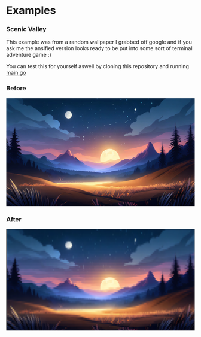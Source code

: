 # Examples

### Scenic Valley

This example was from a random wallpaper I grabbed off google and if you ask me the ansified version looks ready to be put into some sort of terminal adventure game :)

You can test this for yourself aswell by cloning this repository and running [main.go](./main.go)

### Before

<a href="./assets/scenicValley.png">
  <img width="950" src="./assets/scenicValley.png" />
</a>

### After

<a href="./assets/ansifiedScenicValley.png">
  <img width="950" src="./assets/ansifiedScenicValley.png" />
</a>
